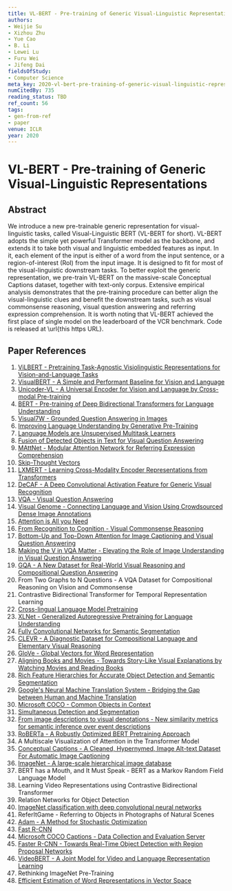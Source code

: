 ```yaml
---
title: VL-BERT - Pre-training of Generic Visual-Linguistic Representations
authors:
- Weijie Su
- Xizhou Zhu
- Yue Cao
- B. Li
- Lewei Lu
- Furu Wei
- Jifeng Dai
fieldsOfStudy:
- Computer Science
meta_key: 2020-vl-bert-pre-training-of-generic-visual-linguistic-representations
numCitedBy: 735
reading_status: TBD
ref_count: 56
tags:
- gen-from-ref
- paper
venue: ICLR
year: 2020
---
```


# VL-BERT - Pre-training of Generic Visual-Linguistic Representations

## Abstract

We introduce a new pre-trainable generic representation for visual-linguistic tasks, called Visual-Linguistic BERT (VL-BERT for short). VL-BERT adopts the simple yet powerful Transformer model as the backbone, and extends it to take both visual and linguistic embedded features as input. In it, each element of the input is either of a word from the input sentence, or a region-of-interest (RoI) from the input image. It is designed to fit for most of the visual-linguistic downstream tasks. To better exploit the generic representation, we pre-train VL-BERT on the massive-scale Conceptual Captions dataset, together with text-only corpus. Extensive empirical analysis demonstrates that the pre-training procedure can better align the visual-linguistic clues and benefit the downstream tasks, such as visual commonsense reasoning, visual question answering and referring expression comprehension. It is worth noting that VL-BERT achieved the first place of single model on the leaderboard of the VCR benchmark. Code is released at \url{this https URL}.

## Paper References

1. [ViLBERT - Pretraining Task-Agnostic Visiolinguistic Representations for Vision-and-Language Tasks](2019-vilbert-pretraining-task-agnostic-visiolinguistic-representations-for-vision-and-language-tasks)
2. [VisualBERT - A Simple and Performant Baseline for Vision and Language](2019-visualbert-a-simple-and-performant-baseline-for-vision-and-language)
3. [Unicoder-VL - A Universal Encoder for Vision and Language by Cross-modal Pre-training](2020-unicoder-vl-a-universal-encoder-for-vision-and-language-by-cross-modal-pre-training)
4. [BERT - Pre-training of Deep Bidirectional Transformers for Language Understanding](2019-bert-pre-training-of-deep-bidirectional-transformers-for-language-understanding)
5. [Visual7W - Grounded Question Answering in Images](2016-visual7w-grounded-question-answering-in-images)
6. [Improving Language Understanding by Generative Pre-Training](2018-improving-language-understanding-by-generative-pre-training)
7. [Language Models are Unsupervised Multitask Learners](2019-language-models-are-unsupervised-multitask-learners)
8. [Fusion of Detected Objects in Text for Visual Question Answering](2019-fusion-of-detected-objects-in-text-for-visual-question-answering)
9. [MAttNet - Modular Attention Network for Referring Expression Comprehension](2018-mattnet-modular-attention-network-for-referring-expression-comprehension)
10. [Skip-Thought Vectors](2015-skip-thought-vectors)
11. [LXMERT - Learning Cross-Modality Encoder Representations from Transformers](2019-lxmert-learning-cross-modality-encoder-representations-from-transformers)
12. [DeCAF - A Deep Convolutional Activation Feature for Generic Visual Recognition](2014-decaf-a-deep-convolutional-activation-feature-for-generic-visual-recognition)
13. [VQA - Visual Question Answering](2015-vqa-visual-question-answering)
14. [Visual Genome - Connecting Language and Vision Using Crowdsourced Dense Image Annotations](2016-visual-genome-connecting-language-and-vision-using-crowdsourced-dense-image-annotations)
15. [Attention is All you Need](2017-attention-is-all-you-need)
16. [From Recognition to Cognition - Visual Commonsense Reasoning](2019-from-recognition-to-cognition-visual-commonsense-reasoning)
17. [Bottom-Up and Top-Down Attention for Image Captioning and Visual Question Answering](2018-bottom-up-and-top-down-attention-for-image-captioning-and-visual-question-answering)
18. [Making the V in VQA Matter - Elevating the Role of Image Understanding in Visual Question Answering](2017-making-the-v-in-vqa-matter-elevating-the-role-of-image-understanding-in-visual-question-answering)
19. [GQA - A New Dataset for Real-World Visual Reasoning and Compositional Question Answering](2019-gqa-a-new-dataset-for-real-world-visual-reasoning-and-compositional-question-answering)
20. From Two Graphs to N Questions - A VQA Dataset for Compositional Reasoning on Vision and Commonsense
21. Contrastive Bidirectional Transformer for Temporal Representation Learning
22. [Cross-lingual Language Model Pretraining](2019-cross-lingual-language-model-pretraining)
23. [XLNet - Generalized Autoregressive Pretraining for Language Understanding](2019-xlnet-generalized-autoregressive-pretraining-for-language-understanding)
24. [Fully Convolutional Networks for Semantic Segmentation](2017-fully-convolutional-networks-for-semantic-segmentation)
25. [CLEVR - A Diagnostic Dataset for Compositional Language and Elementary Visual Reasoning](2017-clevr-a-diagnostic-dataset-for-compositional-language-and-elementary-visual-reasoning)
26. [GloVe - Global Vectors for Word Representation](2014-glove-global-vectors-for-word-representation)
27. [Aligning Books and Movies - Towards Story-Like Visual Explanations by Watching Movies and Reading Books](2015-aligning-books-and-movies-towards-story-like-visual-explanations-by-watching-movies-and-reading-books)
28. [Rich Feature Hierarchies for Accurate Object Detection and Semantic Segmentation](2014-rich-feature-hierarchies-for-accurate-object-detection-and-semantic-segmentation)
29. [Google's Neural Machine Translation System - Bridging the Gap between Human and Machine Translation](2016-google-s-neural-machine-translation-system-bridging-the-gap-between-human-and-machine-translation)
30. [Microsoft COCO - Common Objects in Context](2014-microsoft-coco-common-objects-in-context)
31. [Simultaneous Detection and Segmentation](2014-simultaneous-detection-and-segmentation)
32. [From image descriptions to visual denotations - New similarity metrics for semantic inference over event descriptions](2014-from-image-descriptions-to-visual-denotations-new-similarity-metrics-for-semantic-inference-over-event-descriptions)
33. [RoBERTa - A Robustly Optimized BERT Pretraining Approach](2019-roberta-a-robustly-optimized-bert-pretraining-approach)
34. A Multiscale Visualization of Attention in the Transformer Model
35. [Conceptual Captions - A Cleaned, Hypernymed, Image Alt-text Dataset For Automatic Image Captioning](2018-conceptual-captions-a-cleaned-hypernymed-image-alt-text-dataset-for-automatic-image-captioning)
36. [ImageNet - A large-scale hierarchical image database](2009-imagenet-a-large-scale-hierarchical-image-database)
37. BERT has a Mouth, and It Must Speak - BERT as a Markov Random Field Language Model
38. Learning Video Representations using Contrastive Bidirectional Transformer
39. Relation Networks for Object Detection
40. [ImageNet classification with deep convolutional neural networks](2012-imagenet-classification-with-deep-convolutional-neural-networks)
41. ReferItGame - Referring to Objects in Photographs of Natural Scenes
42. [Adam - A Method for Stochastic Optimization](2015-adam-a-method-for-stochastic-optimization)
43. [Fast R-CNN](2015-fast-r-cnn)
44. [Microsoft COCO Captions - Data Collection and Evaluation Server](2015-microsoft-coco-captions-data-collection-and-evaluation-server)
45. [Faster R-CNN - Towards Real-Time Object Detection with Region Proposal Networks](2015-faster-r-cnn-towards-real-time-object-detection-with-region-proposal-networks)
46. [VideoBERT - A Joint Model for Video and Language Representation Learning](2019-videobert-a-joint-model-for-video-and-language-representation-learning)
47. Rethinking ImageNet Pre-Training
48. [Efficient Estimation of Word Representations in Vector Space](2013-efficient-estimation-of-word-representations-in-vector-space)
